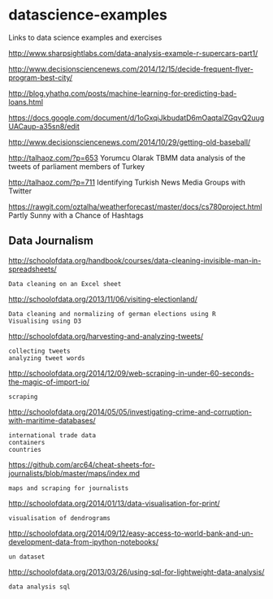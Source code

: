 # datascience-examples
Links to data science examples and exercises

http://www.sharpsightlabs.com/data-analysis-example-r-supercars-part1/

http://www.decisionsciencenews.com/2014/12/15/decide-frequent-flyer-program-best-city/

http://blog.yhathq.com/posts/machine-learning-for-predicting-bad-loans.html

https://docs.google.com/document/d/1oGxqiJkbudatD6mOaqtalZGqvQ2uugUACaup-a35sn8/edit

http://www.decisionsciencenews.com/2014/10/29/getting-old-baseball/

http://talhaoz.com/?p=653
Yorumcu Olarak TBMM
	data analysis of the tweets of parliament members of Turkey

http://talhaoz.com/?p=711
Identifying Turkish News Media Groups with Twitter

https://rawgit.com/oztalha/weatherforecast/master/docs/cs780project.html
Partly Sunny with a Chance of Hashtags 

Data Journalism
---------------

http://schoolofdata.org/handbook/courses/data-cleaning-invisible-man-in-spreadsheets/

	Data cleaning on an Excel sheet

http://schoolofdata.org/2013/11/06/visiting-electionland/

	Data cleaning and normalizing of german elections using R
	Visualising using D3

http://schoolofdata.org/harvesting-and-analyzing-tweets/

	collecting tweets
	analyzing tweet words

http://schoolofdata.org/2014/12/09/web-scraping-in-under-60-seconds-the-magic-of-import-io/

	scraping

http://schoolofdata.org/2014/05/05/investigating-crime-and-corruption-with-maritime-databases/

	international trade data
	containers
	countries

https://github.com/arc64/cheat-sheets-for-journalists/blob/master/maps/index.md

	maps and scraping for journalists

http://schoolofdata.org/2014/01/13/data-visualisation-for-print/

	visualisation of dendrograms

http://schoolofdata.org/2014/09/12/easy-access-to-world-bank-and-un-development-data-from-ipython-notebooks/

	un dataset

http://schoolofdata.org/2013/03/26/using-sql-for-lightweight-data-analysis/

	data analysis sql
